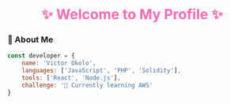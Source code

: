 <h1 align="center"><font color="#FF69B4">✨ Welcome to My Profile ✨</font></h1>

### 🚀 About Me
```javascript
const developer = {
    name: 'Victor Okolo',
    languages: ['JavaScript', 'PHP', 'Solidity'],
    tools: ['React', 'Node.js'],
    challenge: '🌱 Currently learning AWS'
}
```
